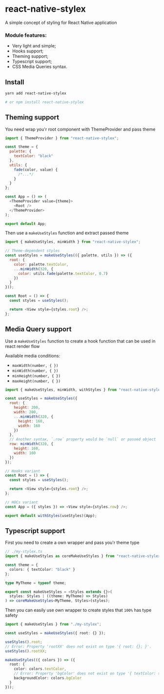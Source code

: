 # react-native-stylex

A simple concept of styling for React Native application

### Module features:

- Very light and simple;
- Hooks support;
- Theming support;
- Typescript support;
- CSS Media Queries syntax.

## Install

```sh
yarn add react-native-stylex

# or npm install react-native-stylex
```

## Theming support

You need wrap you'r root component with ThemeProvider and pass theme

```js
import { ThemeProvider } from "react-native-stylex";

const theme = {
  palette: {
    textColor: "black"
  },
  utils: {
    fade(color, value) {
      /*...*/
    }
  }
};

const App = () => (
  <ThemeProvider value={theme}>
    <Root />
  </ThemeProvider>
);

export default App;
```

Then use a `makeUseStyles` function and extract passed theme

```js
import { makeUseStyles, minWidth } from "react-native-stylex";

// Theme-dependent styles
const useStyles = makeUseStyles(({ palette, utils }) => ({
  root: {
    color: palette.textColor,
    ...minWidth(320, {
      color: utils.fade(palette.textColor, 0.7)
    })
  }
}));

const Root = () => {
  const styles = useStyles();

  return <View style={styles.root} />;
};
```

## Media Query support

Use a `makeUseStyles` function to create a hook function that can be used in react render flow

Available media conditions:

- `maxWidth(number, { })`
- `minWidth(number, { })`
- `minHeight(number, { })`
- `maxHeight(number, { })`

```js
import { makeUseStyles, minWidth, withStyles } from "react-native-stylex";

const useStyles = makeUseStyles({
  root: {
    height: 200,
    width: 200,
    ...minWidth(320, {
      height: 160,
      width: 160
    })
  },
  // Another syntax, `.row` property would be `null` or passed object
  row: minWidth(320, {
    height: 160,
    width: 160
  })
});

// Hooks variant
const Root = () => {
  const styles = useStyles();

  return <View style={styles.root} />;
};

// HOCs variant
const App = ({ styles }) => <View style={styles.row} />;

export default withStyles(useStyles)(App);
```

## Typescript support

First you need to create a own wrapper and pass you'r theme type

```typescript jsx
// ./my-stylex.ts
import { makeUseStyles as coreMakeUseStyles } from "react-native-stylex";

const theme = {
  colors: { textColor: "black" }
};

type MyTheme = typeof theme;

export const makeUseStyles = <Styles extends {}>(
  styles: Styles | ((theme: MyTheme) => Styles)
) => coreMakeUseStyles<MyTheme, Styles>(styles);
```

Then you can easily use own wrapper to create styles that `100%` has type safety

```typescript jsx
import { makeUseStyles } from "./my-stylex";

const useStyles = makeUseStyles({ root: {} });

useStyles().root;
// Error: Property 'rootXX' does not exist on type '{ root: {}; }'.
useStyles().rootXX;

makeUseStyles(({ colors }) => ({
  root: {
    color: colors.textColor,
    // Error: Property 'bgColor' does not exist on type '{ textColor: string; }'.
    backgroundColor: colors.bgColor
  }
}));
```
